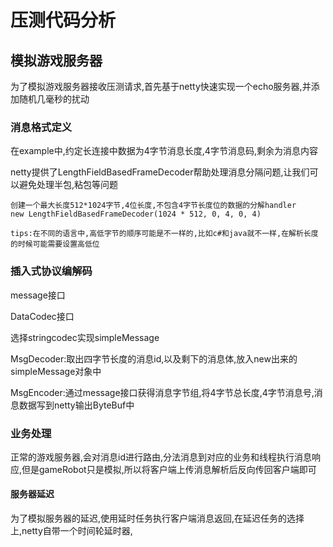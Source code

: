 # 压测代码分析

## 模拟游戏服务器

为了模拟游戏服务器接收压测请求,首先基于netty快速实现一个echo服务器,并添加随机几毫秒的扰动

### 消息格式定义

在example中,约定长连接中数据为4字节消息长度,4字节消息码,剩余为消息内容

netty提供了LengthFieldBasedFrameDecoder帮助处理消息分隔问题,让我们可以避免处理半包,粘包等问题

    创建一个最大长度512*1024字节,4位长度,不包含4字节长度位的数据的分解handler
    new LengthFieldBasedFrameDecoder(1024 * 512, 0, 4, 0, 4)
    
    tips:在不同的语言中,高低字节的顺序可能是不一样的,比如c#和java就不一样,在解析长度的时候可能需要设置高低位


### 插入式协议编解码

message接口

DataCodec接口

选择stringcodec实现simpleMessage

MsgDecoder:取出四字节长度的消息id,以及剩下的消息体,放入new出来的simpleMessage对象中

MsgEncoder:通过message接口获得消息字节组,将4字节总长度,4字节消息号,消息数据写到netty输出ByteBuf中

### 业务处理

正常的游戏服务器,会对消息id进行路由,分法消息到对应的业务和线程执行消息响应,但是gameRobot只是模拟,所以将客户端上传消息解析后反向传回客户端即可


#### 服务器延迟

为了模拟服务器的延迟,使用延时任务执行客户端消息返回,在延迟任务的选择上,netty自带一个时间轮延时器,